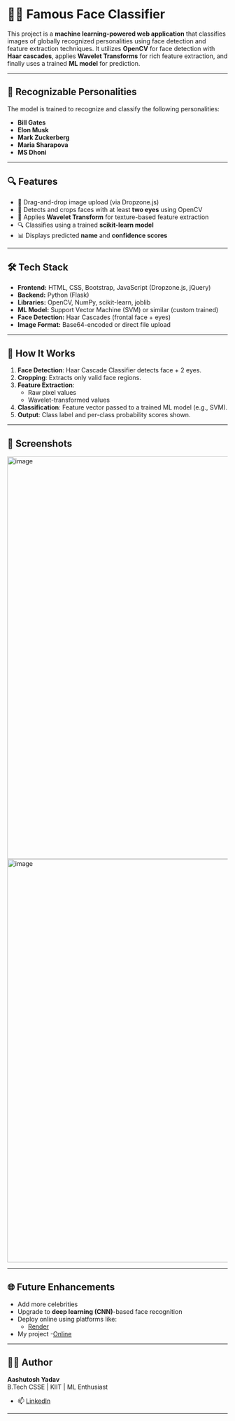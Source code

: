 # 🧠📸 Famous Face Classifier

This project is a **machine learning-powered web application** that classifies images of globally recognized personalities using face detection and feature extraction techniques. It utilizes **OpenCV** for face detection with **Haar cascades**, applies **Wavelet Transforms** for rich feature extraction, and finally uses a trained **ML model** for prediction.

---

## 👤 Recognizable Personalities

The model is trained to recognize and classify the following personalities:

- **Bill Gates**
- **Elon Musk**
- **Mark Zuckerberg**
- **Maria Sharapova**
- **MS Dhoni**

---

## 🔍 Features

- 📂 Drag-and-drop image upload (via Dropzone.js)
- 🧠 Detects and crops faces with at least **two eyes** using OpenCV
- 🌊 Applies **Wavelet Transform** for texture-based feature extraction
- 🔍 Classifies using a trained **scikit-learn model**
- 📊 Displays predicted **name** and **confidence scores**

---

## 🛠️ Tech Stack

- **Frontend:** HTML, CSS, Bootstrap, JavaScript (Dropzone.js, jQuery)
- **Backend:** Python (Flask)
- **Libraries:** OpenCV, NumPy, scikit-learn, joblib
- **ML Model:** Support Vector Machine (SVM) or similar (custom trained)
- **Face Detection:** Haar Cascades (frontal face + eyes)
- **Image Format:** Base64-encoded or direct file upload

---

## 🧠 How It Works

1. **Face Detection**: Haar Cascade Classifier detects face + 2 eyes.
2. **Cropping**: Extracts only valid face regions.
3. **Feature Extraction**:
   - Raw pixel values
   - Wavelet-transformed values
4. **Classification**: Feature vector passed to a trained ML model (e.g., SVM).
5. **Output**: Class label and per-class probability scores shown.

---

## 📸 Screenshots

<img width="920" alt="image" src="https://github.com/user-attachments/assets/055cfe13-c85b-4bfa-a251-bfb857182b35" />
<img width="922" alt="image" src="https://github.com/user-attachments/assets/4483bbdf-7984-42e9-81a3-31c4933516a5" />

---

## 🌐 Future Enhancements

- Add more celebrities
- Upgrade to **deep learning (CNN)**-based face recognition
- Deploy online using platforms like:
  - [Render](https://render.com/)
- My project
  -[Online](https://famous-face-classifier.onrender.com/)

---

## 👨‍💻 Author

**Aashutosh Yadav**  
B.Tech CSSE | KIIT | ML Enthusiast

- 📫 [LinkedIn](http://www.linkedin.com/in/aashutosh-yadav-1a07352a5)

---

